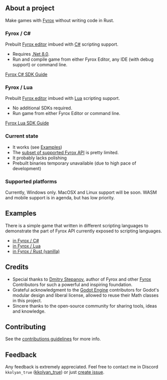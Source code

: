 ## About a project
Make games with [Fyrox](https://fyrox.rs) without writing code in Rust.

### Fyrox / C#
Prebuilt [Fyrox editor](https://fyrox-book.github.io/beginning/editor_overview.html) imbued with [C#](https://learnxinyminutes.com/csharp/) scripting support.
* Requires [.Net 8.0](https://dotnet.microsoft.com/en-us/download/dotnet/thank-you/sdk-8.0.410-windows-x64-installer).
* Run and compile game from either Fyrox Editor, any IDE (with debug support) or command line.

[Fyrox C# SDK Guide](guide_cs.md)

### Fyrox / Lua
Prebuilt [Fyrox editor](https://fyrox-book.github.io/beginning/editor_overview.html) imbued with [Lua](https://learnxinyminutes.com/lua/) scripting support.
* No additional SDKs required.
* Run game from either Fyrox Editor or command line.

[Fyrox Lua SDK Guide](guide_lua.md)

### Current state
* It works (see [Examples](#examples))
* The [subset of supported Fyrox API](https://kkolyan.github.io/fyrox_lite/scripting_api.html) is pretty limited.
* It probably lacks polishing
* Prebuilt binaries temporary unavailable (due to high pace of development)

### Supported platforms
Currently, Windows only. MacOSX and Linux support will be soon. WASM and mobile support is in agenda, but has low priority.

## Examples
There is a simple game that written in different scripting languages to demonstrate the part of Fyrox API currently exposed to scripting languages.
* [in Fyrox / C#](showcase/guards_cs)
* [in Fyrox / Lua](showcase/guards_lua)
* [in Fyrox / Rust (vanilla)](showcase/guards_vanilla)

## Credits
* Special thanks to [Dmitry Stepanov](https://github.com/mrDIMAS), author of Fyrox and other [Fyrox](https://github.com/FyroxEngine/Fyrox/) Contributors for such a powerful and inspiring foundation.
* Grateful acknowledgment to the [Godot Engine](https://github.com/godotengine/godot) contributors for Godot's modular design and liberal license, allowed to reuse their Math classes in this project.
* Sincere thanks to the open-source community for sharing tools, ideas and knowledge.

## Contributing
See the [contributions guidelines](CONTRIBUTING.md) for more info.

## Feedback
Any feedback is extremely appreciated.
Feel free to contact me in Discord `kkolyan_true` ([kkolyan_true](https://discord.com/users/333644000302989314)) or just [create issue](https://github.com/kkolyan/fyrox_lite/issues/new).
